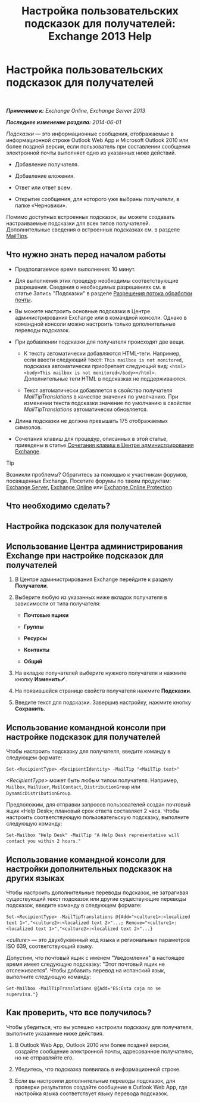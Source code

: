 ﻿---
title: 'Настройка пользовательских подсказок для получателей: Exchange 2013 Help'
TOCTitle: Настройка пользовательских подсказок для получателей
ms:assetid: df8ee7ae-2486-4890-b057-cda87b4cb1ec
ms:mtpsurl: https://technet.microsoft.com/ru-ru/library/Dd638199(v=EXCHG.150)
ms:contentKeyID: 52059253
ms.date: 04/30/2018
mtps_version: v=EXCHG.150
ms.translationtype: HT
---

# Настройка пользовательских подсказок для получателей

 

_**Применимо к:** Exchange Online, Exchange Server 2013_

_**Последнее изменение раздела:** 2014-06-01_

*Подсказки* — это информационные сообщения, отображаемые в информационной строке Outlook Web App и Microsoft Outlook 2010 или более поздней версии, если пользователь при составлении сообщения электронной почты выполняет одно из указанных ниже действий.

  - Добавление получателя.

  - Добавление вложения.

  - Ответ или ответ всем.

  - Открытие сообщения, для которого уже выбраны получатели, в папке «Черновики».

Помимо доступных встроенных подсказок, вы можете создавать настраиваемые подсказки для всех типов получателей. Дополнительные сведения о встроенных подсказках см. в разделе [MailTips](mailtips-exchange-2013-help.md).

## Что нужно знать перед началом работы

  - Предполагаемое время выполнения: 10 минут.

  - Для выполнения этих процедур необходимы соответствующие разрешения. Сведения о необходимых разрешениях см. в статье Запись "Подсказки" в разделе [Разрешения потока обработки почты](mail-flow-permissions-exchange-2013-help.md).

  - Вы можете настроить основные подсказки в Центре администрирования Exchange или в командной консоли. Однако в командной консоли можно настроить только дополнительные переводы подсказок.

  - При добавлении подсказки для получателя происходят две вещи.
    
      - К тексту автоматически добавляются HTML-теги. Например, если ввести следующий текст: `This mailbox is not monitored`, подсказка автоматически приобретает следующий вид: `<html><body>This mailbox is not monitored</body></html>`. Дополнительные теги HTML в подсказках не поддерживаются.
    
      - Текст автоматически добавляется в свойство получателя *MailTipTranslations* в качестве значения по умолчанию. При изменении текста подсказки значение по умолчанию в свойстве *MailTipTranslations* автоматически обновляется.

  - Длина подсказки не должна превышать 175 отображаемых символов.

  - Сочетания клавиш для процедур, описанных в этой статье, приведены в статье [Сочетания клавиш в Центре администрирования Exchange](keyboard-shortcuts-in-the-exchange-admin-center-exchange-online-protection-help.md).

> [!TIP]  
> Возникли проблемы? Обратитесь за помощью к участникам форумов, посвященных Exchange. Посетите форумы по таким продуктам: <a href="https://go.microsoft.com/fwlink/p/?linkid=60612">Exchange Server</a>, <a href="https://go.microsoft.com/fwlink/p/?linkid=267542">Exchange Online</a> или <a href="https://go.microsoft.com/fwlink/p/?linkid=285351">Exchange Online Protection</a>.


## Что необходимо сделать?

## Настройка подсказок для получателей

## Использование Центра администрирования Exchange при настройке подсказок для получателей

1.  В Центре администрирования Exchange перейдите к разделу **Получатели**.

2.  Выберите любую из указанных ниже вкладок получателя в зависимости от типа получателя:
    
      - **Почтовые ящики**
    
      - **Группы**
    
      - **Ресурсы**
    
      - **Контакты**
    
      - **Общий**

3.  На вкладке получателей выберите нужного получателя и нажмите кнопку **Изменить**![Значок редактирования](images/Bb124582.6f53ccb2-1f13-4c02-bea0-30690e6ea71d(EXCHG.150).gif "Значок редактирования").

4.  На появившейся странице свойств получателя нажмите **Подсказки**.

5.  Введите текст для подсказки. Завершив настройку, нажмите кнопку **Сохранить**.

## Использование командной консоли при настройке подсказок для получателей

Чтобы настроить подсказку для получателя, введите команду в следующем формате:

    Set-<RecipientType> <RecipientIdentity> -MailTip "<MailTip text>"

*\<RecipientType\>* может быть любым типом получателя. Например, `Mailbox`, `MailUser`, `MailContact`, `DistributionGroup` или `DynamicDistributionGroup`.

Предположим, для отправки запросов пользователей создан почтовый ящик «Help Desk»; плановый срок ответа составляет 2 часа. Чтобы настроить соответствующую пользовательскую подсказку, выполните следующую команду:

    Set-Mailbox "Help Desk" -MailTip "A Help Desk representative will contact you within 2 hours."

## Использование командной консоли для настройки дополнительных подсказок на других языках

Чтобы настроить дополнительные переводы подсказок, не затрагивая существующий текст подсказок или другие существующие переводы подсказок, введите команду в следующем формате:

    Set-<RecipientType> -MailTipTranslations @{Add="<culture1>:<localized text 1>","<culture2>:<localized text 2>"...; Remove="<culture1>:<localized text 1>","<culture2>:<localized text 2>"...}

*\<culture\>* — это двухбуквенный код языка и региональных параметров ISO 639, соответствующий языку.

Допустим, что почтовый ящик с именем "Уведомления" в настоящее время имеет следующую подсказку: "Этот почтовый ящик не отслеживается". Чтобы добавить перевод на испанский язык, выполните следующую команду:

    Set-Mailbox -MailTipTranslations @{Add="ES:Esta caja no se supervisa."}

## Как проверить, что все получилось?

Чтобы убедиться, что вы успешно настроили подсказку для получателя, выполните указанные ниже действия.

1.  В Outlook Web App, Outlook 2010 или более поздней версии, создайте сообщение электронной почты, адресованное получателю, но не отправляйте его.

2.  Убедитесь, что подсказка появилась в информационной строке.

3.  Если вы настроили дополнительные переводы подсказок, для проверки результатов создайте сообщение в Outlook Web App, где настройка языка соответствует языку перевода подсказок.

